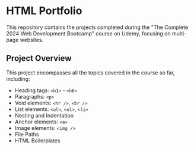 # HTML Portfolio

This repository contains the projects completed during the "The Complete 2024 Web Development Bootcamp" course on Udemy, focusing on multi-page websites.

## Project Overview

This project encompasses all the topics covered in the course so far, including:

- Heading tags: `<h1>` - `<h6>`
- Paragraphs: `<p>`
- Void elements: `<hr />`, `<br />`
- List elements: `<ul>`, `<ol>`, `<li>`
- Nesting and Indentation
- Anchor elements: `<a>`
- Image elements: `<img />`
- File Paths
- HTML Boilerplates
